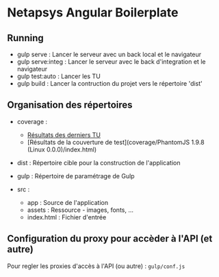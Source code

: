 # Netapsys Angular Boilerplate

## Running

* gulp serve : Lancer le serveur avec un back local et le navigateur
* gulp serve:integ : Lancer le serveur avec le back d'integration et le navigateur
* gulp test:auto : Lancer les TU
* gulp build : Lancer la contruction du projet vers le répertoire 'dist'

## Organisation des répertoires

* coverage : 
  * [Résultats des derniers TU](coverage/TESTS-PhantomJS_1.9.8_(Linux_0.0.0).xml)
  * [Résultats de la couverture de test](coverage/PhantomJS 1.9.8 (Linux 0.0.0)/index.html)

* dist : Répertoire cible pour la construction de l'application
* gulp : Répertoire de paramétrage de Gulp
* src : 
  * app : Source de l'application
  * assets : Ressource - images, fonts, ...
  * index.html : Fichier d'entrée

## Configuration du proxy pour accèder à l'API (et autre)

Pour regler les proxies d'accès à l'API (ou autre) : `gulp/conf.js`

